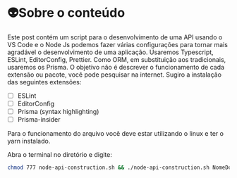 # 👽Sobre o conteúdo

Este post contém um script para o desenvolvimento de uma API usando o VS Code e o Node Js podemos fazer várias configurações para tornar mais agradável o desenvolvimento de uma aplicação. Usaremos Typescript, ESLint, EditorConfig, Prettier. Como ORM, em substituição aos tradicionais, usaremos os Prisma. O objetivo não é descrever o funcionamento de cada extensão ou pacote, você pode pesquisar na internet. Sugiro a instalação das seguintes extensões:

- [ ]  ESLint
- [ ]  EditorConfig
- [ ]  Prisma (syntax highlighting)
- [ ]  Prisma-insider

Para o funcionamento do arquivo você deve estar utilizando o linux e ter o yarn instalado. 


Abra o terminal no diretório e digite:

```bash
chmod 777 node-api-construction.sh && ./node-api-construction.sh NomeDoSeuProjeto 
```